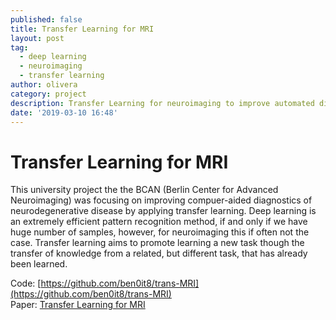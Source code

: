 ```yaml
---
published: false
title: Transfer Learning for MRI
layout: post
tag:
  - deep learning
  - neuroimaging
  - transfer learning
author: olivera
category: project
description: Transfer Learning for neuroimaging to improve automated diagnostics
date: '2019-03-10 16:48'
---
```

# Transfer Learning for MRI
This university project the the BCAN (Berlin Center for Advanced Neuroimaging) was focusing on improving compuer-aided diagnostics of neurodegenerative disease by applying transfer learning. Deep learning is an extremely efficient pattern recognition method, if and only if we have huge number of samples, however, for neuroimaging this if often not the case. Transfer learning aims to promote learning a new task though the transfer of knowledge from a related, but different task, that has already been learned.

Code: [https://github.com/ben0it8/trans-MRI](https://github.com/ben0it8/trans-MRI)  
Paper: [Transfer Learning for MRI](https://github.com/ben0it8/trans-MRI/blob/master/docs/paper.pdf)
